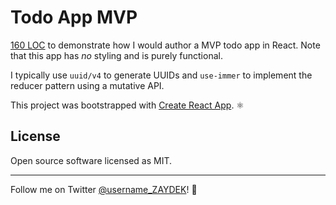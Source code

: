 # Todo App MVP

[160 LOC](https://github.com/codex-zaydek/todo-app-mvp/blob/master/src/TodoApp/TodoApp.js) to demonstrate how I would author a MVP todo app in React. Note that this app has _no_ styling and is purely functional.

I typically use `uuid/v4` to generate UUIDs and `use-immer` to implement the reducer pattern using a mutative API.

This project was bootstrapped with [Create React App](https://github.com/facebook/create-react-app). ⚛️

## License

Open source software licensed as MIT.

---

Follow me on Twitter [@username_ZAYDEK](https://twitter.com/username_ZAYDEK)! 🖖
